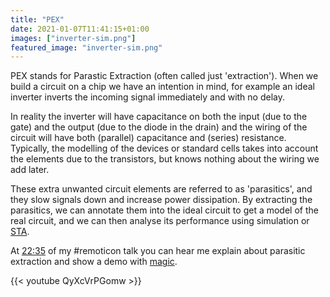 ```yaml
---
title: "PEX"
date: 2021-01-07T11:41:15+01:00
images: ["inverter-sim.png"]
featured_image: "inverter-sim.png"
---
```


PEX stands for Parastic Extraction (often called just 'extraction').
When we build a circuit on a chip we have an intention in mind, for example an ideal inverter inverts the incoming signal immediately and with no delay.

In reality the inverter will have capacitance on both the input (due to the gate) and the output (due to the diode in the drain) and the wiring of the circuit will have both (parallel) capacitance and (series) resistance. Typically, the modelling of the devices or standard cells takes into account the elements due to the transistors, but knows nothing about the wiring we add later. 

These extra unwanted circuit elements are referred to as 'parasitics', and they slow signals down and increase power dissipation. By extracting the parasitics, we can annotate them into the ideal circuit to get a model of the real circuit, and we can then analyse its performance using simulation or [STA](/terminology/sta).

At [22:35](https://youtu.be/QyXcVrPGomw?t=1355) of my #remoticon talk you can hear me explain about parasitic extraction and show a demo with [magic](/terminology/magic).

{{< youtube QyXcVrPGomw >}}
